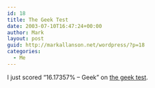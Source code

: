 ```yaml
---
id: 18
title: The Geek Test
date: 2003-07-10T16:47:24+00:00
author: Mark
layout: post
guid: http://markallanson.net/wordpress/?p=18
categories:
  - Me
---
```

I just scored &#8220;16.17357% &#8211; Geek&#8221; on [the geek test](http://www.innergeek.us/geek.html).
